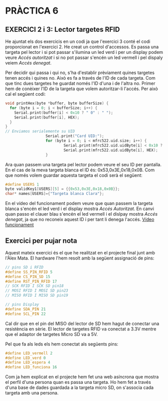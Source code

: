 # PRÀCTICA 6
## EXERCICI 2 i 3: Lector targetes RFID
He ajuntat els dos exercicis en un codi ja que l'exercici 3 conté el codi proporcionat en l'exercici 2. 
He creat un control d'accessos. Es passa una targeta pel lector i si pot passar s'ilumina un led verd i per un display podem veure *Accés autoritzat* i si no pot passar s'encén un led vermell i pel dispaly veiem *Accés denegat*. 

Per decidir qui passa i qui no, s'ha d'establir prèviament quines targetes tenen accés i quines no. Això es fa a través de l'ID de cada targeta. Com que tinc dues targetes he guardat només l'ID d'una i de l'altra no. Primer hem de conèixer l'ID de la targeta que volem autoritzar-li l'accés. Per això cal el següent codi: 
```cpp
void printHex(byte *buffer, byte bufferSize) {
  for (byte i = 0; i < bufferSize; i++) {
    Serial.print(buffer[i] < 0x10 ? " 0" : " ");
    Serial.print(buffer[i], HEX);
  }
}
// Enviamos serialemente su UID
                  Serial.print("Card UID:");
                  for (byte i = 0; i < mfrc522.uid.size; i++) {
                          Serial.print(mfrc522.uid.uidByte[i] < 0x10 ? " 0" : " ");
                          Serial.print(mfrc522.uid.uidByte[i], HEX);   
                  } 
```
Ara quan passem una targeta pel lector podem veure el seu ID per pantalla. En el cas de la meva targeta blanca el ID és: 0x53,0x3E,0x18,0x0B. Com que només volem guardar aquesta targeta el codi serà el següent: 
```cpp 
#define USERS 1
byte validKey1[USERS][5] = {{0x53,0x3E,0x18,0x0B}};  
char* names[USERS]={"Targeta blanca Clara"}; 
```
En el vídeo del funcionament podem veure que quan passem la targeta blanca s'encén el led verd i el display mostra *Accés Autoritzat*. En canvi quan passo el clauer blau s'encén el led vermell i el dislpay mostra *Accés denegat*, ja que no reconeix aquest ID i per tant li denega l'accés. 
[Vídeo funcionament](https://drive.google.com/file/d/1XtuoIjQruhApgoQKQVsTtH0f0tIz9kit/view?usp=sharing)

## Exercici per pujar nota
Aquest mateix exercici és el que he realitzat en el projecte final junt amb l'Àlex Mata.
El hardware l'hem resolt amb la següent assignació de pins:
```cpp
// pins SD i RFID
#define SS_PIN_RFID 5
#define CS_PIN_SD 15
#define RST_PIN_RFID 17
// SCK RFID I SCK SD pin18
// MOSI RFID I MOSI SD pin23
// MISO RFID I MISO SD pin19 

// pins Display
#define SDA_PIN 21
#define SCL_PIN 22
```
Cal dir que en el pin del MISO del lector de SD hem hagut de conectar una resistència en sèrie. El lector de targetes RFID va conectat a 3.3V mentre que el adaptor de targetes Micro SD va a 5V. 

Pel que fa als leds els hem conectat als següents pins: 
```cpp
#define LED_vermell 2
#define LED_verd 0
#define LED_espera 4
#define LED_funciona 16
```
Com ja hem explicat en el projecte hem fet una web asíncrona que mostra el perfil d'una persona quan es passa una targeta. Ho hem fet a través d'una base de dades guardada a la targeta micro SD, on s'associa cada targeta amb una persona. 